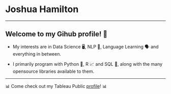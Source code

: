 # Joshua Hamilton

---

## Welcome to my Gihub profile! 👋

- My interests are in Data Science 🖥️, NLP 📃, Language Learning 🗣️ and everything in between.

- I primarily program with Python 🐍, R 📈 and SQL 💽, along with the many opensource libraries available to them.

---

📊 Come check out my Tableau Public [profile](https://public.tableau.com/app/profile/joshdavham)! 📊
